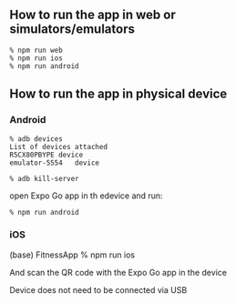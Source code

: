 ## How to run the app in web or simulators/emulators

```language
% npm run web
% npm run ios
% npm run android
```



## How to run the app in physical device

### Android


```language
% adb devices    
List of devices attached
R5CX80PBYPE	device
emulator-5554	device

```


```language
% adb kill-server
```


open Expo Go app in th edevice and run:


```language
% npm run android
```



### iOS

(base)  FitnessApp % npm run ios

And scan the QR code with the Expo Go app in the device

Device does not need to be connected via USB


